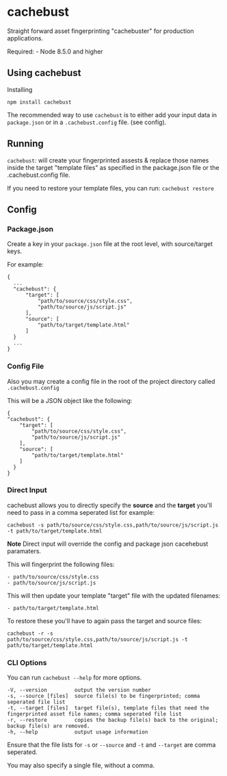 # cachebust

Straight forward asset fingerprinting "cachebuster" for production applications.

Required:
    - Node 8.5.0 and higher


## Using cachebust

Installing

`npm install cachebust`

The recommended way to use `cachebust` is to either add your
input data in `package.json` or in a `.cachebust.config` file. (see config).

## Running

`cachebust`: will create your fingerprinted assests & replace those names inside the
target "template files" as specified in the package.json file or the .cachebust.config file.

If you need to restore your template files, you can run: `cachebust restore`

## Config

### Package.json

Create a key in your `package.json` file at the root level, with source/target keys.

For example:

    {
      ...
      "cachebust": {
          "target": [
              "path/to/source/css/style.css",
              "path/to/source/js/script.js"
          ],
          "source": [
              "path/to/target/template.html"
          ]
      }
      ...
    }

### Config File

Also you may create a config file in the root of the project directory called `.cachebust.config`

This will be a JSON object like the following:

    {
    "cachebust": {
        "target": [
            "path/to/source/css/style.css",
            "path/to/source/js/script.js"
        ],
        "source": [
            "path/to/target/template.html"
        ]
      }
    }

### Direct Input

cachebust allows you to directly specify the **source** and the **target**
you'll need to pass in a comma seperated list for example:

`cachebust -s path/to/source/css/style.css,path/to/source/js/script.js -t path/to/target/template.html`

**Note** Direct input will override the config and package json cacehebust paramaters.

This will fingerprint the following files:

    - path/to/source/css/style.css
    - path/to/source/js/script.js

This will then update your template "target" file with the updated filenames:

    - path/to/target/template.html

To restore these you'll have to again pass the target and source files:

`cachebust -r -s path/to/source/css/style.css,path/to/source/js/script.js -t path/to/target/template.html`

### CLI Options

You can run `cachebust --help` for more options.

    -V, --version         output the version number
    -s, --source [files]  source file(s) to be fingerprinted; comma seperated file list
    -t, --target [files]  target file(s), template files that need the fingerprinted asset file names; comma seperated file list
    -r, --restore         copies the backup file(s) back to the original; backup file(s) are removed.
    -h, --help            output usage information

Ensure that the file lists for `-s` or `--source` and `-t` and `--target` are comma seperated.

You may also specify a single file, without a comma.
